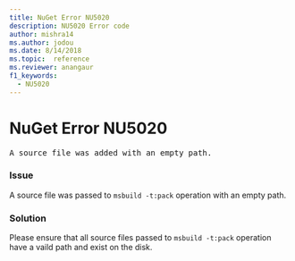```yaml
---
title: NuGet Error NU5020
description: NU5020 Error code
author: mishra14
ms.author: jodou
ms.date: 8/14/2018
ms.topic:  reference
ms.reviewer: anangaur
f1_keywords: 
  - NU5020
---
```


# NuGet Error NU5020
<pre>A source file was added with an empty path.</pre>

### Issue

A source file was passed to `msbuild -t:pack` operation with an empty path.


### Solution

Please ensure that all source files passed to `msbuild -t:pack` operation have a vaild path and exist on the disk.

